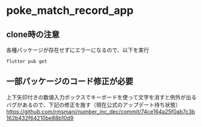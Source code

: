 # poke_match_record_app

## clone時の注意

各種パッケージが存在せずにエラーになるので、以下を実行

`flutter pub get`

## 一部パッケージのコード修正が必要

上下矢印付きの数値入力ボックスでキーボードを使って文字を消すと例外が出るバグがあるので、下記の修正を施す（現在公式のアップデート待ち状態）
https://github.com/rmsmani/number_inc_dec/commit/74ce164a25f0ab7c3b162b432f64210be88b10d9
